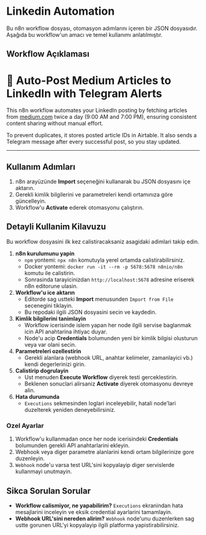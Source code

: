# Linkedin Automation

Bu n8n workflow dosyası, otomasyon adımlarını içeren bir JSON dosyasıdır.
Aşağıda bu workflow'un amacı ve temel kullanımı anlatılmıştır.

## Workflow Açıklaması
# 📢 Auto-Post Medium Articles to LinkedIn with Telegram Alerts

This n8n workflow automates your LinkedIn posting by fetching articles from [medium.com](medium.com) twice a day (9:00 AM and 7:00 PM), ensuring consistent content sharing without manual effort.

To prevent duplicates, it stores posted article IDs in Airtable. It also sends a Telegram message after every successful post, so you stay updated.

---

## Kullanım Adımları
1. n8n arayüzünde **Import** seçeneğini kullanarak bu JSON dosyasını içe aktarın.
2. Gerekli kimlik bilgilerini ve parametreleri kendi ortamınıza göre güncelleyin.
3. Workflow'u **Activate** ederek otomasyonu çalıştırın.
## Detayli Kullanim Kilavuzu

Bu workflow dosyasini ilk kez calistiracaksaniz asagidaki adimlari takip edin.

1. **n8n kurulumunu yapin**  
   - `npm` yontemi: `npx n8n` komutuyla yerel ortamda calistirabilirsiniz.  
   - Docker yontemi: `docker run -it --rm -p 5678:5678 n8nio/n8n` komutu ile calistirin.  
   - Sonrasinda tarayicinizdan `http://localhost:5678` adresine eriserek n8n editorune ulasin.
2. **Workflow'u ice aktarın**  
   - Editorde sag ustteki **Import** menusunden `Import from File` secenegini tiklayin.  
   - Bu repodaki ilgili JSON dosyasini secin ve kaydedin.
3. **Kimlik bilgilerini tanimlayin**  
   - Workflow icerisinde islem yapan her node ilgili servise baglanmak icin API anahtarina ihtiyac duyar.  
   - Node'u acip **Credentials** bolumunden yeni bir kimlik bilgisi olusturun veya var olani secin.
4. **Parametreleri ozellestirin**  
   - Gerekli alanlara (webhook URL, anahtar kelimeler, zamanlayici vb.) kendi degerlerinizi girin.
5. **Calistirip dogrulayin**  
   - Ust menuden **Execute Workflow** diyerek testi gerceklestirin.  
   - Beklenen sonuclari alirsaniz **Activate** diyerek otomasyonu devreye alin.
6. **Hata durumunda**  
   - `Executions` sekmesinden loglari inceleyebilir, hatali node'lari duzelterek yeniden deneyebilirsiniz.



### Ozel Ayarlar
1. Workflow'u kullanmadan once her node icerisindeki **Credentials** bolumunden gerekli API anahtarlarini ekleyin.
2. Webhook veya diger parametre alanlarini kendi ortam bilgilerinize gore duzenleyin.
3. `Webhook` node'u varsa test URL'sini kopyalayip diger servislerde kullanmayi unutmayin.

## Sikca Sorulan Sorular
* **Workflow calismiyor, ne yapabilirim?** `Executions` ekranindan hata mesajlarini inceleyin ve eksik credential ayarlarini tamamlayin.
* **Webhook URL'sini nereden alirim?** `Webhook` node'unu duzenlerken sag ustte gorunen URL'yi kopyalayip ilgili platforma yapistirabilirsiniz.
